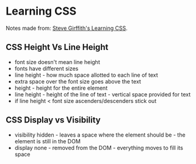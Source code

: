 # Learning CSS

Notes made from: [Steve Girffith's Learning CSS](https://www.youtube.com/playlist?list=PLyuRouwmQCjl4wTSNbb8RTKZuyMhoIxBe).

## CSS Height Vs Line Height

- font size doesn't mean line height
- fonts have different sizes
- line height - how much space allotted to each line of text
- extra space over the font size goes above the text
- height - height for the entire element
- line height - height of the line of text - vertical space provided for text
- if line height < font size ascenders/descenders stick out

## CSS Display vs Visibility

- visibility hidden - leaves a space where the element should be - the element is still in the DOM
- display none - removed from the DOM - everything moves to fill its space

